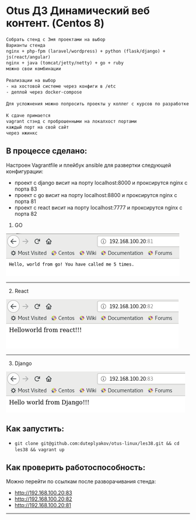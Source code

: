 # Otus ДЗ Динамический веб контент. (Centos 8)  

```
Собрать стенд с 3мя проектами на выбор
Варианты стенда
nginx + php-fpm (laravel/wordpress) + python (flask/django) + js(react/angular)
nginx + java (tomcat/jetty/netty) + go + ruby
можно свои комбинации

Реализации на выбор
- на хостовой системе через конфиги в /etc
- деплой через docker-compose

Для усложнения можно попросить проекты у коллег с курсов по разработке

К сдаче примается
vagrant стэнд с проброшенными на локалхост портами
каждый порт на свой сайт
через нжинкс
```

## В процессе сделано:
Настроен Vagrantfile и плейбук ansible для развертки следующей конфигурации:
- проект c django висит на порту localhost:8000 и проксирутся nginx с порта 83
- проект с go висит на порту localhost:8800 и проксирутся nginx с порта 81
- проект с react висит на порту localhost:7777 и проксирутся nginx с порта 82


1. GO

![Image 1](https://github.com/duteplyakov/otus-linux/blob/master/les38/screenshots/go.png) 

--------
2. React

![Image 2](https://github.com/duteplyakov/otus-linux/blob/master/les38/screenshots/react.png) 

--------
3. Django

![Image 3](https://github.com/duteplyakov/otus-linux/blob/master/les38/screenshots/django.png)

## Как запустить:
 - ```git clone git@github.com:duteplyakov/otus-linux/les38.git && cd les38 && vagrant up```

## Как проверить работоспособность:
Можно перейти по ссылкам после разворачивания стенда: 
- http://192.168.100.20:83 
- http://192.168.100.20:82 
- http://192.168.100.20:81 

---
